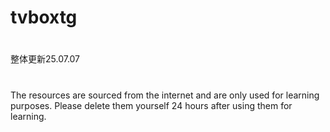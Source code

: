 # tvboxtg
#
整体更新25.07.07
# 
The resources are sourced from the internet and are only used for learning purposes. Please delete them yourself 24 hours after using them for learning.